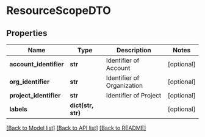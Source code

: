 # ResourceScopeDTO

## Properties
Name | Type | Description | Notes
------------ | ------------- | ------------- | -------------
**account_identifier** | **str** | Identifier of Account | [optional] 
**org_identifier** | **str** | Identifier of Organization | [optional] 
**project_identifier** | **str** | Identifier of Project | [optional] 
**labels** | **dict(str, str)** |  | [optional] 

[[Back to Model list]](../README.md#documentation-for-models) [[Back to API list]](../README.md#documentation-for-api-endpoints) [[Back to README]](../README.md)

